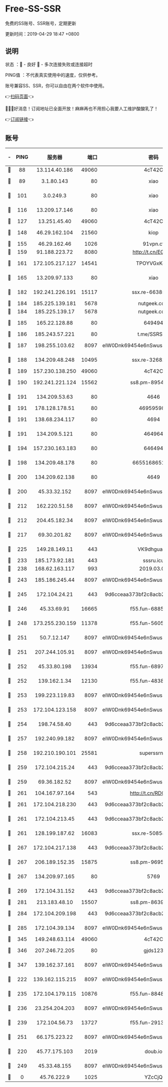 # Free-SS-SSR

免费的SS账号、SSR账号，定期更新

更新时间：2019-04-29 18:47 +0800

## 说明

状态     ：🙂 - 良好 🙁 - 多次连接失败或连接超时

PING值   ：不代表真实使用中的速度，仅供参考。

账号兼容SS、SSR，你可以自由在两个软件中使用。

👉[扫码页面](https://liesauer.github.io/Free-SS-SSR/)👈

🎉🎉🎉好消息！订阅地址已全面开放！麻麻再也不用担心我要人工维护酸酸乳了！

👉[订阅链接](https://www.liesauer.net/yogurt/subscribe?ACCESS_TOKEN=DAYxR3mMaZAsaqUb)👈

## 账号

|-|PING|服务器|端口|密码|加密方式|区域|
|:----:|:----:|:-----:|-----:|:----:|:----:|:----:|
|🙂|88|13.114.40.186|49060|4cT42C|chacha20|JP|
|🙂|89|3.1.80.143|80|xiao|aes-128-ctr|SG|
|🙂|101|3.0.249.3|80|xiao|aes-128-ctr|SG|
|🙂|116|13.209.17.146|80|xiao|aes-128-ctr|KR|
|🙂|127|13.251.45.40|49060|4cT42C|chacha20|SG|
|🙂|148|46.29.162.104|21560|kiop|aes-128-ctr|RU|
|🙂|155|46.29.162.46|1026|91vpn.cf|rc4-md5|RU|
|🙂|159|91.188.223.72|8080|http://t.cn/EGJIyrl|rc4-md5|RU|
|🙂|161|172.105.217.127|14541|TPOYVGxKglpi|aes-256-cfb|JP|
|🙂|165|13.209.97.133|80|xiao|aes-128-ctr|KR|
|🙂|182|192.241.226.191|15117|ssx.re-66385437|aes-256-cfb|US|
|🙂|184|185.225.139.181|5678|nutgeek.com|rc4-md5|US|
|🙂|184|185.225.139.17|5678|nutgeek.com|rc4-md5|US|
|🙂|185|165.22.128.88|80|649494|aes-256-cfb|US|
|🙂|186|185.243.57.221|80|t.me/SSRSUB|rc4-md5|US|
|🙂|187|198.255.103.62|8097|eIW0Dnk69454e6nSwuspv9DmS201tQ0D|aes-256-cfb|US|
|🙂|188|134.209.48.248|10495|ssx.re-32682500|aes-256-cfb|US|
|🙂|189|157.230.138.250|49060|4cT42C|chacha20|US|
|🙂|190|192.241.221.124|15562|ss8.pm-89540079|aes-256-cfb|US|
|🙂|191|134.209.53.63|80|4646|aes-256-cfb|US|
|🙂|191|178.128.178.51|80|469595985|chacha20|US|
|🙂|191|138.68.234.117|80|4694|aes-256-cfb|US|
|🙂|191|134.209.5.121|80|464964|aes-256-cfb|US|
|🙂|194|157.230.163.183|80|646494|aes-256-cfb|US|
|🙂|198|134.209.48.178|80|6655168651651|aes-256-cfb|US|
|🙂|200|134.209.62.138|80|4649|aes-256-cfb|US|
|🙂|200|45.33.32.152|8097|eIW0Dnk69454e6nSwuspv9DmS201tQ0D|aes-256-cfb|US|
|🙂|212|162.220.51.58|8097|eIW0Dnk69454e6nSwuspv9DmS201tQ0D|aes-256-cfb|US|
|🙂|212|204.45.182.34|8097|eIW0Dnk69454e6nSwuspv9DmS201tQ0D|aes-256-cfb|US|
|🙂|217|69.30.201.82|8097|eIW0Dnk69454e6nSwuspv9DmS201tQ0D|aes-256-cfb|US|
|🙂|225|149.28.149.11|443|VK9dhgualsL|aes-256-cfb|SG|
|🙂|233|185.173.92.181|443|sssru.icu|rc4-md5|RU|
|🙂|238|168.62.163.117|993|2019.03.07|rc4-md5|US|
|🙂|243|185.186.245.44|8097|eIW0Dnk69454e6nSwuspv9DmS201tQ0D|aes-256-cfb|NL|
|🙂|245|172.104.24.21|443|9d6cceaa373bf2c8acb22e60b6a58be6|aes-256-cfb|US|
|🙂|246|45.33.69.91|16665|f55.fun-68851329|aes-256-cfb|US|
|🙂|248|173.255.230.159|11378|f55.fun-56053146|aes-256-cfb|US|
|🙂|251|50.7.12.147|8097|eIW0Dnk69454e6nSwuspv9DmS201tQ0D|aes-256-cfb|US|
|🙂|251|207.244.105.91|8097|eIW0Dnk69454e6nSwuspv9DmS201tQ0D|aes-256-cfb|US|
|🙂|252|45.33.80.198|13934|f55.fun-68974310|aes-256-cfb|US|
|🙂|252|139.162.1.34|12130|f55.fun-48384115|aes-256-cfb|SG|
|🙂|253|199.223.119.83|8097|eIW0Dnk69454e6nSwuspv9DmS201tQ0D|aes-256-cfb|US|
|🙂|253|172.104.123.158|8097|eIW0Dnk69454e6nSwuspv9DmS201tQ0D|aes-256-cfb|JP|
|🙂|254|198.74.58.40|443|9d6cceaa373bf2c8acb22e60b6a58be6|aes-256-cfb|US|
|🙂|257|192.240.99.182|8097|eIW0Dnk69454e6nSwuspv9DmS201tQ0D|aes-256-cfb|US|
|🙂|258|192.210.190.101|25581|superssrnet|aes-256-cfb|US|
|🙂|259|172.104.215.24|443|9d6cceaa373bf2c8acb22e60b6a58be6|aes-256-cfb|US|
|🙂|259|69.36.182.52|8097|eIW0Dnk69454e6nSwuspv9DmS201tQ0D|aes-256-cfb|US|
|🙂|261|104.167.97.164|543|http://t.cn/RD0D7sx|rc4-md5|CA|
|🙂|261|172.104.218.230|443|9d6cceaa373bf2c8acb22e60b6a58be6|aes-256-cfb|US|
|🙂|261|172.104.213.45|443|9d6cceaa373bf2c8acb22e60b6a58be6|aes-256-cfb|US|
|🙂|261|128.199.187.62|16083|ssx.re-50858444|aes-256-cfb|SG|
|🙂|267|172.104.217.138|443|9d6cceaa373bf2c8acb22e60b6a58be6|aes-256-cfb|US|
|🙂|267|206.189.152.35|15875|ss8.pm-96954757|aes-256-cfb|SG|
|🙂|267|134.209.97.165|80|5769|aes-256-cfb|SG|
|🙂|269|172.104.31.152|443|9d6cceaa373bf2c8acb22e60b6a58be6|aes-256-cfb|US|
|🙂|281|213.183.48.10|15507|ss8.pm-86393768|rc4-md5|RU|
|🙂|284|172.104.209.198|443|9d6cceaa373bf2c8acb22e60b6a58be6|aes-256-cfb|US|
|🙂|285|172.104.39.134|8097|eIW0Dnk69454e6nSwuspv9DmS201tQ0D|aes-256-cfb|SG|
|🙂|345|149.248.63.114|49060|4cT42C|chacha20|CA|
|🙂|346|207.246.72.205|80|gjds123|aes-256-cfb|US|
|🙂|347|139.162.37.161|8097|eIW0Dnk69454e6nSwuspv9DmS201tQ0D|aes-256-cfb|SG|
|🙂|222|139.162.115.215|8097|eIW0Dnk69454e6nSwuspv9DmS201tQ0D|aes-256-cfb|JP|
|🙂|235|172.104.179.115|10876|f55.fun-88481196|aes-256-cfb|SG|
|🙂|236|23.254.204.203|8097|eIW0Dnk69454e6nSwuspv9DmS201tQ0D|aes-256-cfb|US|
|🙂|239|172.104.56.73|13727|f55.fun-29132063|aes-256-cfb|SG|
|🙂|251|66.175.223.22|8097|eIW0Dnk69454e6nSwuspv9DmS201tQ0D|aes-256-cfb|US|
|🙁|220|45.77.175.103|2019|doub.io|aes-128-ctr|SG|
|🙁|249|45.33.48.155|8097|eIW0Dnk69454e6nSwuspv9DmS201tQ0D|aes-256-cfb|US|
|🙁|0|45.76.222.9|1025|YZcCjQ|rc4-md5|JP|
